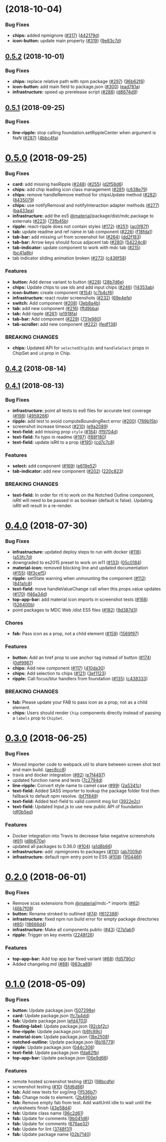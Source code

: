 <a name=""></a>
# [](https://github.com/material-components/material-components-web-react/compare/v0.5.2...v) (2018-10-04)


### Bug Fixes

* **chips:** added npmignore ([#317](https://github.com/material-components/material-components-web-react/issues/317)) ([442179d](https://github.com/material-components/material-components-web-react/commit/442179d))
* **icon-button:** update main property ([#319](https://github.com/material-components/material-components-web-react/issues/319)) ([9e83c7d](https://github.com/material-components/material-components-web-react/commit/9e83c7d))



<a name="0.5.2"></a>
## [0.5.2](https://github.com/material-components/material-components-web-react/compare/v0.5.1...v0.5.2) (2018-10-01)


### Bug Fixes

* **chips:** replace relative path with npm package ([#297](https://github.com/material-components/material-components-web-react/issues/297)) ([96b62f6](https://github.com/material-components/material-components-web-react/commit/96b62f6))
* **icon-button:** add main field to package.json ([#300](https://github.com/material-components/material-components-web-react/issues/300)) ([ead781a](https://github.com/material-components/material-components-web-react/commit/ead781a))
* **infrastructure:** speed up prerelease script ([#288](https://github.com/material-components/material-components-web-react/issues/288)) ([d8674d9](https://github.com/material-components/material-components-web-react/commit/d8674d9))



<a name="0.5.1"></a>
## [0.5.1](https://github.com/material-components/material-components-web-react/compare/v0.5.0...v0.5.1) (2018-09-25)


### Bug Fixes

* **line-ripple:** stop calling foundation.setRippleCenter when argument is NaN ([#287](https://github.com/material-components/material-components-web-react/issues/287)) ([4bbc4fa](https://github.com/material-components/material-components-web-react/commit/4bbc4fa))



<a name="0.5.0"></a>
# [0.5.0](https://github.com/material-components/material-components-web-react/compare/v0.4.2...v0.5.0) (2018-09-25)


### Bug Fixes

* **card:** add missing hasRipple ([#248](https://github.com/material-components/material-components-web-react/issues/248)) ([#255](https://github.com/material-components/material-components-web-react/issues/255)) ([d2f58d6](https://github.com/material-components/material-components-web-react/commit/d2f58d6))
* **chips:** add chip leading icon class management ([#281](https://github.com/material-components/material-components-web-react/issues/281)) ([c638e79](https://github.com/material-components/material-components-web-react/commit/c638e79))
* **chips:** remove handleRemove method for chipsUpdate method ([#282](https://github.com/material-components/material-components-web-react/issues/282)) ([8435079](https://github.com/material-components/material-components-web-react/commit/8435079))
* **chips:** use notifyRemoval and notifyInteraction adapter methods ([#277](https://github.com/material-components/material-components-web-react/issues/277)) ([ba433ea](https://github.com/material-components/material-components-web-react/commit/ba433ea))
* **infrastructure:** add the es5 [@material](https://github.com/material)/package/dist/mdc.package to externals ([#223](https://github.com/material-components/material-components-web-react/issues/223)) ([73fb45b](https://github.com/material-components/material-components-web-react/commit/73fb45b))
* **ripple:** react-ripple does not contain styles ([#172](https://github.com/material-components/material-components-web-react/issues/172)) ([#251](https://github.com/material-components/material-components-web-react/issues/251)) ([ac0f87f](https://github.com/material-components/material-components-web-react/commit/ac0f87f))
* **tab:** update readme and ref name in tab component ([#226](https://github.com/material-components/material-components-web-react/issues/226)) ([f18fda1](https://github.com/material-components/material-components-web-react/commit/f18fda1))
* **tab-bar:** add missing url from screenshot list ([#264](https://github.com/material-components/material-components-web-react/issues/264)) ([dd2f183](https://github.com/material-components/material-components-web-react/commit/dd2f183))
* **tab-bar:** Arrow keys should focus adjacent tab ([#280](https://github.com/material-components/material-components-web-react/issues/280)) ([54224c8](https://github.com/material-components/material-components-web-react/commit/54224c8))
* **tab-indicator:** update component to work with mdc tab ([#215](https://github.com/material-components/material-components-web-react/issues/215)) ([bc41a8b](https://github.com/material-components/material-components-web-react/commit/bc41a8b))
* tab indicator sliding animation broken ([#273](https://github.com/material-components/material-components-web-react/issues/273)) ([c436f58](https://github.com/material-components/material-components-web-react/commit/c436f58))


### Features

* **button:** Add dense variant to button ([#228](https://github.com/material-components/material-components-web-react/issues/228)) ([28b7d6e](https://github.com/material-components/material-components-web-react/commit/28b7d6e))
* **chips:** Update chips to use ids and add input chips ([#246](https://github.com/material-components/material-components-web-react/issues/246)) ([14353ab](https://github.com/material-components/material-components-web-react/commit/14353ab))
* **icon-button:** create component ([#154](https://github.com/material-components/material-components-web-react/issues/154)) ([c7b4cf6](https://github.com/material-components/material-components-web-react/commit/c7b4cf6))
* **infrastructure:** react router screenshots ([#232](https://github.com/material-components/material-components-web-react/issues/232)) ([69e4efe](https://github.com/material-components/material-components-web-react/commit/69e4efe))
* **switch:** Add component ([#208](https://github.com/material-components/material-components-web-react/issues/208)) ([3eb8a4b](https://github.com/material-components/material-components-web-react/commit/3eb8a4b))
* **tab:** add new component ([#216](https://github.com/material-components/material-components-web-react/issues/216)) ([ffd9bba](https://github.com/material-components/material-components-web-react/commit/ffd9bba))
* **tab:** Add ripple ([#261](https://github.com/material-components/material-components-web-react/issues/261)) ([e1918fa](https://github.com/material-components/material-components-web-react/commit/e1918fa))
* **tab-bar:** Add component ([#229](https://github.com/material-components/material-components-web-react/issues/229)) ([731e980](https://github.com/material-components/material-components-web-react/commit/731e980))
* **tab-scroller:** add new component ([#222](https://github.com/material-components/material-components-web-react/issues/222)) ([fedf138](https://github.com/material-components/material-components-web-react/commit/fedf138))


### BREAKING CHANGES

* **chips:** Updated API for `selectedChipIds` and `handleSelect` props in ChipSet and `id` prop in Chip.



<a name="0.4.2"></a>
## [0.4.2](https://github.com/material-components/material-components-web-react/compare/v0.4.1...v0.4.2) (2018-08-14)



<a name="0.4.1"></a>
## [0.4.1](https://github.com/material-components/material-components-web-react/compare/v0.4.0...v0.4.1) (2018-08-13)


### Bug Fixes

* **infrastructure:** point all tests to es6 files for accurate test coverage ([#198](https://github.com/material-components/material-components-web-react/issues/198)) ([4959266](https://github.com/material-components/material-components-web-react/commit/4959266))
* **ripple:** add test to avoid computeBoundingRect error ([#200](https://github.com/material-components/material-components-web-react/issues/200)) ([769b15b](https://github.com/material-components/material-components-web-react/commit/769b15b))
* screenshot increase timeout ([#210](https://github.com/material-components/material-components-web-react/issues/210)) ([e9a2089](https://github.com/material-components/material-components-web-react/commit/e9a2089))
* **text-field:** add missing prop `style` ([#184](https://github.com/material-components/material-components-web-react/issues/184)) ([ff9704d](https://github.com/material-components/material-components-web-react/commit/ff9704d))
* **text-field:** fix typo in readme ([#197](https://github.com/material-components/material-components-web-react/issues/197)) ([f88f180](https://github.com/material-components/material-components-web-react/commit/f88f180))
* **text-field:** update isRtl to a prop ([#195](https://github.com/material-components/material-components-web-react/issues/195)) ([cd7c7c8](https://github.com/material-components/material-components-web-react/commit/cd7c7c8))


### Features

* **select:** add component ([#169](https://github.com/material-components/material-components-web-react/issues/169)) ([e619e52](https://github.com/material-components/material-components-web-react/commit/e619e52))
* **tab-indicator:** add new component ([#202](https://github.com/material-components/material-components-web-react/issues/202)) ([220c823](https://github.com/material-components/material-components-web-react/commit/220c823))


### BREAKING CHANGES

* **text-field:** In order for rtl to work on the Notched Outline component, isRtl will need to be passed in as boolean (default is false). Updating isRtl will result in a re-render.



<a name="0.4.0"></a>
# [0.4.0](https://github.com/material-components/material-components-web-react/compare/v0.3.0...v0.4.0) (2018-07-30)


### Bug Fixes

* **infrastructure:** updated deploy steps to run with docker ([#116](https://github.com/material-components/material-components-web-react/issues/116)) ([a53fc7d](https://github.com/material-components/material-components-web-react/commit/a53fc7d))
* downgraded to es2015 preset to work on ie11 ([#133](https://github.com/material-components/material-components-web-react/issues/133)) ([05c0184](https://github.com/material-components/material-components-web-react/commit/05c0184))
* **material-icon:** removed blocking line and updated documentation ([#155](https://github.com/material-components/material-components-web-react/issues/155)) ([8f3cef5](https://github.com/material-components/material-components-web-react/commit/8f3cef5))
* **ripple:** setState warning when unmounting the component ([#112](https://github.com/material-components/material-components-web-react/issues/112)) ([841a1c8](https://github.com/material-components/material-components-web-react/commit/841a1c8))
* **text-field:** move handleValueChange call when this.props.value updates ([#170](https://github.com/material-components/material-components-web-react/issues/170)) ([f46a34d](https://github.com/material-components/material-components-web-react/commit/f46a34d))
* **top-app-bar:** add material icon imports in screenshot tests ([#168](https://github.com/material-components/material-components-web-react/issues/168)) ([526400b](https://github.com/material-components/material-components-web-react/commit/526400b))
* point packages to MDC Web /dist ES5 files ([#182](https://github.com/material-components/material-components-web-react/issues/182)) ([9d387d3](https://github.com/material-components/material-components-web-react/commit/9d387d3))


### Chores

* **fab:** Pass icon as a prop, not a child element ([#159](https://github.com/material-components/material-components-web-react/issues/159)) ([1569f97](https://github.com/material-components/material-components-web-react/commit/1569f97))


### Features

* **button:** Add an href prop to use anchor tag instead of button ([#174](https://github.com/material-components/material-components-web-react/issues/174)) ([0df9967](https://github.com/material-components/material-components-web-react/commit/0df9967))
* **chips:** Add new component ([#117](https://github.com/material-components/material-components-web-react/issues/117)) ([410da30](https://github.com/material-components/material-components-web-react/commit/410da30))
* **chips:** Add selection to chips ([#121](https://github.com/material-components/material-components-web-react/issues/121)) ([3ef1123](https://github.com/material-components/material-components-web-react/commit/3ef1123))
* **ripple:** Call focus/blur handlers from foundation ([#135](https://github.com/material-components/material-components-web-react/issues/135)) ([c438333](https://github.com/material-components/material-components-web-react/commit/c438333))


### BREAKING CHANGES

* **fab:** Please update your FAB to pass icon as a prop, not as a child element.
* **chips:** Users should render `Chip` components directly instead of passing a `labels` prop to `ChipSet`.



<a name="0.3.0"></a>
# [0.3.0](https://github.com/material-components/material-components-web-react/compare/v0.2.0...v0.3.0) (2018-06-25)


### Bug Fixes

* Moved importer code to webpack.util to share between screen shot test and main build. ([aec8cc8](https://github.com/material-components/material-components-web-react/commit/aec8cc8))
* travis and docker integration ([#92](https://github.com/material-components/material-components-web-react/issues/92)) ([e7f4497](https://github.com/material-components/material-components-web-react/commit/e7f4497))
* updated function name and tests ([7c2794d](https://github.com/material-components/material-components-web-react/commit/7c2794d))
* **line-ripple:** Convert style name to camel case ([#99](https://github.com/material-components/material-components-web-react/issues/99)) ([2a5341c](https://github.com/material-components/material-components-web-react/commit/2a5341c))
* **text-field:** Added SASS importer to lookup the package folder first then fallback to default npm resolve. ([bf7f849](https://github.com/material-components/material-components-web-react/commit/bf7f849))
* **text-field:** Added text-field to valid commit msg list ([3922e2c](https://github.com/material-components/material-components-web-react/commit/3922e2c))
* **text-field:** Updated Input.js to use new public API of foundation ([df0b5ed](https://github.com/material-components/material-components-web-react/commit/df0b5ed))


### Features

* Docker integration into Travis to decrease false negative screenshots ([#91](https://github.com/material-components/material-components-web-react/issues/91)) ([d8b670e](https://github.com/material-components/material-components-web-react/commit/d8b670e))
* updated all packages to 0.36.0 ([#104](https://github.com/material-components/material-components-web-react/issues/104)) ([a1d8b66](https://github.com/material-components/material-components-web-react/commit/a1d8b66))
* **infrastructure:** add .npmignores to packages ([#110](https://github.com/material-components/material-components-web-react/issues/110)) ([ab7009d](https://github.com/material-components/material-components-web-react/commit/ab7009d))
* **infrastructure:** default npm entry point to ES5 ([#108](https://github.com/material-components/material-components-web-react/issues/108)) ([1f0446f](https://github.com/material-components/material-components-web-react/commit/1f0446f))



<a name="0.2.0"></a>
# [0.2.0](https://github.com/material-components/material-components-web-react/compare/v0.1.0...v0.2.0) (2018-06-01)


### Bug Fixes

* Remove scss extensions from [@material](https://github.com/material)/mdc-* imports ([#62](https://github.com/material-components/material-components-web-react/issues/62)) ([46b7f08](https://github.com/material-components/material-components-web-react/commit/46b7f08))
* **button:** Rename stroked to outlined ([#74](https://github.com/material-components/material-components-web-react/issues/74)) ([f612388](https://github.com/material-components/material-components-web-react/commit/f612388))
* **infrastructure:** fixed npm run build error for empty package directories ([#85](https://github.com/material-components/material-components-web-react/issues/85)) ([18666d4](https://github.com/material-components/material-components-web-react/commit/18666d4))
* **infrastructure:** Make all components public ([#43](https://github.com/material-components/material-components-web-react/issues/43)) ([27a1ab1](https://github.com/material-components/material-components-web-react/commit/27a1ab1))
* **ripple:** Trigger on key events ([2248f26](https://github.com/material-components/material-components-web-react/commit/2248f26))


### Features

* **top-app-bar:** Add top app bar fixed variant ([#68](https://github.com/material-components/material-components-web-react/issues/68)) ([fd5790c](https://github.com/material-components/material-components-web-react/commit/fd5790c))
* Added changelog.md ([#88](https://github.com/material-components/material-components-web-react/issues/88)) ([983ca89](https://github.com/material-components/material-components-web-react/commit/983ca89))



<a name="0.1.0"></a>
# [0.1.0](https://github.com/material-components/material-components-web-react/compare/5fd6d86...v0.1.0) (2018-05-09)


### Bug Fixes

* **button:** Update package.json ([507298e](https://github.com/material-components/material-components-web-react/commit/507298e))
* **card:** Update package.json ([fc7a4dd](https://github.com/material-components/material-components-web-react/commit/fc7a4dd))
* **fab:** Update package.json ([efd4703](https://github.com/material-components/material-components-web-react/commit/efd4703))
* **floating-label:** Update package.json ([92cbf2c](https://github.com/material-components/material-components-web-react/commit/92cbf2c))
* **line-ripple:** Update package.json ([b6fc89c](https://github.com/material-components/material-components-web-react/commit/b6fc89c))
* **material-icon:** Update package.json ([18e2508](https://github.com/material-components/material-components-web-react/commit/18e2508))
* **notched-outline:** Update package.json ([8b18779](https://github.com/material-components/material-components-web-react/commit/8b18779))
* **ripple:** Update package.json ([044c308](https://github.com/material-components/material-components-web-react/commit/044c308))
* **text-field:** Update package.json ([fda82fb](https://github.com/material-components/material-components-web-react/commit/fda82fb))
* **top-app-bar:** Update package.json ([06e9d66](https://github.com/material-components/material-components-web-react/commit/06e9d66))


### Features

* remote hosted screenshot testing ([#12](https://github.com/material-components/material-components-web-react/issues/12)) ([98bcdfe](https://github.com/material-components/material-components-web-react/commit/98bcdfe))
* screenshot testing ([#10](https://github.com/material-components/material-components-web-react/issues/10)) ([5fd6d86](https://github.com/material-components/material-components-web-react/commit/5fd6d86))
* **fab:** Add new tests for svg/img ([1f536b7](https://github.com/material-components/material-components-web-react/commit/1f536b7))
* **fab:** Change node to element. ([2b4960e](https://github.com/material-components/material-components-web-react/commit/2b4960e))
* **fab:** Remove empty fab from test. Add waitUntil idle to wait until the stylesheets finish ([43e58d4](https://github.com/material-components/material-components-web-react/commit/43e58d4))
* **fab:** Update class name ([96c2d61](https://github.com/material-components/material-components-web-react/commit/96c2d61))
* **fab:** Update for comments ([9b041d6](https://github.com/material-components/material-components-web-react/commit/9b041d6))
* **fab:** Update for comments ([676ae32](https://github.com/material-components/material-components-web-react/commit/676ae32))
* **fab:** Update for lint ([3748f31](https://github.com/material-components/material-components-web-react/commit/3748f31))
* **fab:** Update package name ([02b7140](https://github.com/material-components/material-components-web-react/commit/02b7140))



